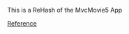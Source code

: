 This is a ReHash of the MvcMovie5 App

[Reference](http://www.asp.net/mvc/overview/getting-started/introduction/getting-started)
